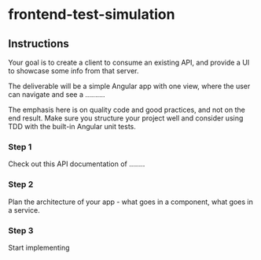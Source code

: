 # frontend-test-simulation

## Instructions
Your goal is to create a client to consume an existing API, and provide a UI to showcase some info from that server.

The deliverable will be a simple Angular app with one view, where the user can navigate and see a ..........

The emphasis here is on quality code and good practices, and not on the end result. Make sure you structure your project well and consider using TDD with the built-in Angular unit tests.

### Step 1
Check out this API documentation of ........

### Step 2
Plan the architecture of your app - what goes in a component, what goes in a service.

### Step 3
Start implementing
